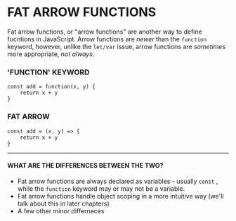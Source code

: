 # FAT ARROW FUNCTIONS

Fat arrow functions, or "arrow functions" are another way to define fucntions in JavaScript. Arrow functions are _newer_ than the `function` keyword, however, unlike the `let/var` issue, arrow functions are _sometimes_ more appropriate, not _always_.

### 'FUNCTION' KEYWORD

    const add = function(x, y) {
        return x + y
    }

### FAT ARROW

    const add = (x, y) => {
        return x + y
    }

---

#### WHAT ARE THE DIFFERENCES BETWEEN THE TWO?

- Fat arrow functions are always declared as variables - usually `const` , while the `function` keyword may or may not be a variable.
- Fat arrow functions handle object scoping in a more intuitive way (we'll talk about this in later chapters)
- A few other minor differneces
